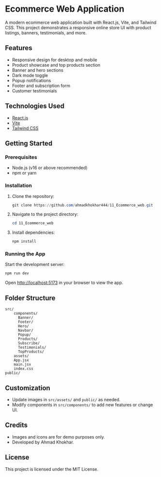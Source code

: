 # Ecommerce Web Application

A modern ecommerce web application built with React.js, Vite, and Tailwind CSS. This project demonstrates a responsive online store UI with product listings, banners, testimonials, and more.

## Features

- Responsive design for desktop and mobile
- Product showcase and top products section
- Banner and hero sections
- Dark mode toggle
- Popup notifications
- Footer and subscription form
- Customer testimonials

## Technologies Used

- [React.js](https://react.dev/)
- [Vite](https://vitejs.dev/)
- [Tailwind CSS](https://tailwindcss.com/)

## Getting Started

### Prerequisites

- Node.js (v16 or above recommended)
- npm or yarn

### Installation

1.  Clone the repository:
    ```powershell
    git clone https://github.com/ahmadkhokhar444/11_Ecommerce_web.git
    ```
2.  Navigate to the project directory:
    ```powershell
    cd 11_Ecommerce_web
    ```
3.  Install dependencies:
    ```powershell
    npm install
    ```

### Running the App

Start the development server:

```powershell
npm run dev
```

Open [http://localhost:5173](http://localhost:5173) in your browser to view the app.

## Folder Structure

```
src/
	components/
	  Banner/
	  Footer/
	  Hero/
	  Navbar/
	  Popup/
	  Products/
	  Subscribe/
	  Testimonials/
	  TopProducts/
	assets/
	App.jsx
	main.jsx
	index.css
public/
```

## Customization

- Update images in `src/assets/` and `public/` as needed.
- Modify components in `src/components/` to add new features or change UI.

## Credits

- Images and icons are for demo purposes only.
- Developed by Ahmad Khokhar.

## License

This project is licensed under the MIT License.
